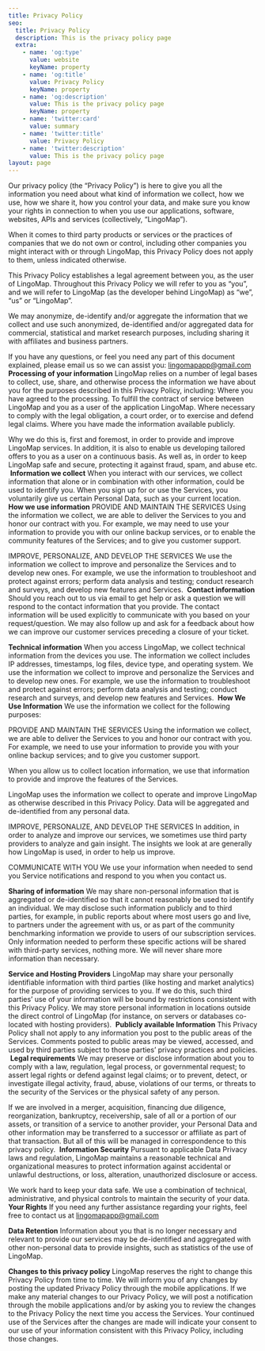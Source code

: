 ```yaml
---
title: Privacy Policy
seo:
  title: Privacy Policy
  description: This is the privacy policy page
  extra:
    - name: 'og:type'
      value: website
      keyName: property
    - name: 'og:title'
      value: Privacy Policy
      keyName: property
    - name: 'og:description'
      value: This is the privacy policy page
      keyName: property
    - name: 'twitter:card'
      value: summary
    - name: 'twitter:title'
      value: Privacy Policy
    - name: 'twitter:description'
      value: This is the privacy policy page
layout: page
---
```

Our privacy policy (the “Privacy Policy”) is here to give you all the information you need about what kind of information we collect, how we use, how we share it, how you control your data, and make sure you know your rights in connection to when you use our applications, software, websites, APIs and services (collectively, “LingoMap”).

When it comes to third party products or services or the practices of companies that we do not own or control, including other companies you might interact with or through LingoMap, this Privacy Policy does not apply to them, unless indicated otherwise.

This Privacy Policy establishes a legal agreement between you, as the user of LingoMap. Throughout this Privacy Policy we will refer to you as “you”, and we will refer to LingoMap (as the developer behind LingoMap) as “we”, “us” or “LingoMap”.

We may anonymize, de-identify and/or aggregate the information that we collect and use such anonymized, de-identified and/or aggregated data for commercial, statistical and market research purposes, including sharing it with affiliates and business partners.

If you have any questions, or feel you need any part of this document explained, please email us so we can assist you: lingomapapp@gmail.com
​
**Processing of your information**
LingoMap relies on a number of legal bases to collect, use, share, and otherwise process the information we have about you for the purposes described in this Privacy Policy, including:
Where you have agreed to the processing.
To fulfill the contract of service between LingoMap and you as a user of the application LingoMap.
Where necessary to comply with the legal obligation, a court order, or to exercise and defend legal claims.
Where you have made the information available publicly.

Why we do this is, first and foremost, in order to provide and improve LingoMap services. In addition, it is also to enable us developing tailored offers to you as a user on a continuous basis. As well as, in order to keep LingoMap safe and secure, protecting it against fraud, spam, and abuse etc.
​
**Information we collect**
When you interact with our services, we collect information that alone or in combination with other information, could be used to identify you. When you sign up for or use the Services, you voluntarily give us certain Personal Data, such as your current location.
​
**How we use information**
PROVIDE AND MAINTAIN THE SERVICES
Using the information we collect, we are able to deliver the Services to you and honor our contract with you. For example, we may need to use your information to provide you with our online backup services, or to enable the community features of the Services; and to give you customer support.

IMPROVE, PERSONALIZE, AND DEVELOP THE SERVICES
We use the information we collect to improve and personalize the Services and to develop new ones. For example, we use the information to troubleshoot and protect against errors; perform data analysis and testing; conduct research and surveys, and develop new features and Services.
​
**Contact information**
Should you reach out to us via email to get help or ask a question we will respond to the contact information that you provide. The contact information will be used explicitly to communicate with you based on your request/question. We may also follow up and ask for a feedback about how we can improve our customer services preceding a closure of your ticket.

**Technical information**
When you access LingoMap, we collect technical information from the devices you use. The information we collect includes IP addresses, timestamps, log files, device type, and operating system. We use the information we collect to improve and personalize the Services and to develop new ones. For example, we use the information to troubleshoot and protect against errors; perform data analysis and testing; conduct research and surveys, and develop new features and Services.
​
**How We Use Information**
We use the information we collect for the following purposes:

PROVIDE AND MAINTAIN THE SERVICES
Using the information we collect, we are able to deliver the Services to you and honor our contract with you. For example, we need to use your information to provide you with your online backup services; and to give you customer support.

When you allow us to collect location information, we use that information to provide and improve the features of the Services.

LingoMap uses the information we collect to operate and improve LingoMap as otherwise described in this Privacy Policy. Data will be aggregated and de-identified from any personal data.

IMPROVE, PERSONALIZE, AND DEVELOP THE SERVICES
In addition, in order to analyze and improve our services, we sometimes use third party providers to analyze and gain insight. The insights we look at are generally how LingoMap is used, in order to help us improve.

COMMUNICATE WITH YOU
We use your information when needed to send you Service notifications and respond to you when you contact us.

**Sharing of information**
We may share non-personal information that is aggregated or de-identified so that it cannot reasonably be used to identify an individual. We may disclose such information publicly and to third parties, for example, in public reports about where most users go and live, to partners under the agreement with us, or as part of the community benchmarking information we provide to users of our subscription services.
Only information needed to perform these specific actions will be shared with third-party services, nothing more. We will never share more information than necessary.
​

**Service and Hosting Providers**
LingoMap may share your personally identifiable information with third parties (like hosting and market analytics) for the purpose of providing services to you. If we do this, such third parties’ use of your information will be bound by restrictions consistent with this Privacy Policy. We may store personal information in locations outside the direct control of LingoMap (for instance, on servers or databases co-located with hosting providers).
​
**Publicly available Information**
This Privacy Policy shall not apply to any information you post to the public areas of the Services. Comments posted to public areas may be viewed, accessed, and used by third parties subject to those parties’ privacy practices and policies.
​
**Legal requirements**
We may preserve or disclose information about you to comply with a law, regulation, legal process, or governmental request; to assert legal rights or defend against legal claims; or to prevent, detect, or investigate illegal activity, fraud, abuse, violations of our terms, or threats to the security of the Services or the physical safety of any person.

If we are involved in a merger, acquisition, financing due diligence, reorganization, bankruptcy, receivership, sale of all or a portion of our assets, or transition of a service to another provider, your Personal Data and other information may be transferred to a successor or affiliate as part of that transaction. But all of this will be managed in correspondence to this privacy policy.
​
**Information Security**
Pursuant to applicable Data Privacy laws and regulation, LingoMap maintains a reasonable technical and organizational measures to protect information against accidental or unlawful destructions, or loss, alteration, unauthorized disclosure or access.

We work hard to keep your data safe. We use a combination of technical, administrative, and physical controls to maintain the security of your data.
​
**Your Rights**
If you need any further assistance regarding your rights, feel free to contact us at lingomapapp@gmail.com

**Data Retention**
Information about you that is no longer necessary and relevant to provide our services may be de-identified and aggregated with other non-personal data to provide insights, such as statistics of the use of LingoMap.

**Changes to this privacy policy**
LingoMap reserves the right to change this Privacy Policy from time to time. We will inform you of any changes by posting the updated Privacy Policy through the mobile applications. If we make any material changes to our Privacy Policy, we will post a notification through the mobile applications and/or by asking you to review the changes to the Privacy Policy the next time you access the Services. Your continued use of the Services after the changes are made will indicate your consent to our use of your information consistent with this Privacy Policy, including those changes.
